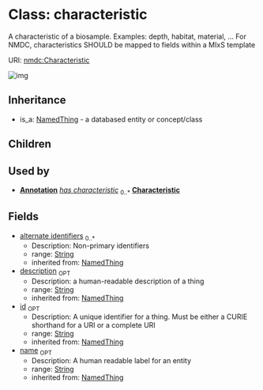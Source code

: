 # Class: characteristic


A characteristic of a biosample. Examples: depth, habitat, material, ... For NMDC, characteristics SHOULD be mapped to fields within a MIxS template

URI: [nmdc:Characteristic](https://microbiomedata/meta/Characteristic)

![img](http://yuml.me/diagram/nofunky;dir:TB/class/\[Annotation]++-%20has%20characteristic%200..*>\[Characteristic|id(i):string%20%3F;name(i):string%20%3F;description(i):string%20%3F;alternate_identifiers(i):string%20*],%20\[NamedThing]^-\[Characteristic])
## Inheritance

 *  is_a: [NamedThing](NamedThing.md) - a databased entity or concept/class
## Children

## Used by

 *  **[Annotation](Annotation.md)** *[has characteristic](has_characteristic.md)*  <sub>0..*</sub>  **[Characteristic](Characteristic.md)**
## Fields

 * [alternate identifiers](alternate_identifiers.md)  <sub>0..*</sub>
    * Description: Non-primary identifiers
    * range: [String](String.md)
    * inherited from: [NamedThing](NamedThing.md)
 * [description](description.md)  <sub>OPT</sub>
    * Description: a human-readable description of a thing
    * range: [String](String.md)
    * inherited from: [NamedThing](NamedThing.md)
 * [id](id.md)  <sub>OPT</sub>
    * Description: A unique identifier for a thing. Must be either a CURIE shorthand for a URI or a complete URI
    * range: [String](String.md)
    * inherited from: [NamedThing](NamedThing.md)
 * [name](name.md)  <sub>OPT</sub>
    * Description: A human readable label for an entity
    * range: [String](String.md)
    * inherited from: [NamedThing](NamedThing.md)
